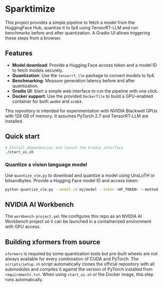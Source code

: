 # Sparktimize

This project provides a simple pipeline to fetch a model from the HuggingFace Hub, quantize it to fp4 using TensorRT-LLM and run benchmarks before and after quantization. A Gradio UI allows triggering these steps from a browser.

## Features

- **Model download**: Provide a Hugging Face access token and a model ID to fetch models securely.
- **Quantization**: Use the `tensorrt_llm` package to convert models to fp4.
- **Benchmarking**: Measure generation latency before and after quantization.
- **Gradio UI**: Start a simple web interface to run the pipeline with one click.
- **Docker support**: Use the provided `Dockerfile` to build a GPU-enabled container for both `amd64` and `arm64`.

This repository is intended for experimentation with NVIDIA Blackwell GPUs with 128&nbsp;GB of memory. It assumes PyTorch 2.7 and TensorRT‑LLM are installed.

## Quick start

```bash
# Install dependencies and launch the Gradio interface
./start_ui.sh
```

### Quantize a vision language model

Use `quantize_vlm.py` to download and quantize a model using UnsLoTH or
bitsandbytes. Provide a Hugging Face model ID and access token:

```bash
python quantize_vlm.py --model-id my/model --token <HF_TOKEN> --method unsloth
```

## NVIDIA AI Workbench

The `workbench-project.yml` file configures this repo as an NVIDIA AI Workbench project so it can be launched in a containerized environment with GPU access.

## Building xformers from source

`xformers` is required by some quantization tools but pre-built wheels are not
always available for every combination of CUDA and PyTorch. The `scripts/setup.sh`
script automatically clones the official repository with all submodules and
compiles it against the version of PyTorch installed from `requirements.txt`.
When using `start_ui.sh` or the Docker image, this step runs automatically.
